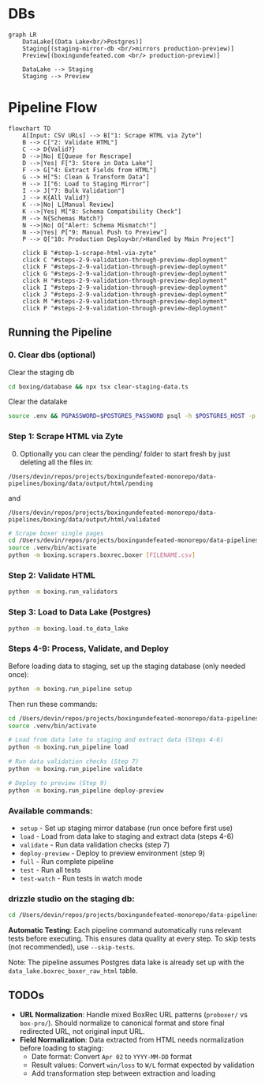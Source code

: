 # DBs

```mermaid
graph LR
    DataLake[(Data Lake<br/>Postgres)] 
    Staging[(staging-mirror-db <br/>mirrors production-preview)]
    Preview[(boxingundefeated.com <br/> production-preview)]
    
    DataLake --> Staging
    Staging --> Preview
```

# Pipeline Flow

```mermaid
flowchart TD
    A[Input: CSV URLs] --> B["1: Scrape HTML via Zyte"]
    B --> C["2: Validate HTML"]
    C --> D{Valid?}
    D -->|No| E[Queue for Rescrape]
    D -->|Yes| F["3: Store in Data Lake"]
    F --> G["4: Extract Fields from HTML"]
    G --> H["5: Clean & Transform Data"]
    H --> I["6: Load to Staging Mirror"]
    I --> J["7: Bulk Validation"]
    J --> K{All Valid?}
    K -->|No| L[Manual Review]
    K -->|Yes| M["8: Schema Compatibility Check"]
    M --> N{Schemas Match?}
    N -->|No| O["Alert: Schema Mismatch!"]
    N -->|Yes| P["9: Manual Push to Preview"]
    P --> Q["10: Production Deploy<br/>Handled by Main Project"]
    
    click B "#step-1-scrape-html-via-zyte"
    click C "#steps-2-9-validation-through-preview-deployment"
    click F "#steps-2-9-validation-through-preview-deployment"
    click G "#steps-2-9-validation-through-preview-deployment"
    click H "#steps-2-9-validation-through-preview-deployment"
    click I "#steps-2-9-validation-through-preview-deployment"
    click J "#steps-2-9-validation-through-preview-deployment"
    click M "#steps-2-9-validation-through-preview-deployment"
    click P "#steps-2-9-validation-through-preview-deployment"
```

## Running the Pipeline

### 0. Clear dbs (optional)

Clear the staging db

```bash
cd boxing/database && npx tsx clear-staging-data.ts
```

Clear the datalake
```bash
source .env && PGPASSWORD=$POSTGRES_PASSWORD psql -h $POSTGRES_HOST -p $POSTGRES_PORT -U $POSTGRES_USER -d $POSTGRES_DEFAULT_DB -c "DELETE FROM data_lake.boxrec_boxer_raw_html;"
```

### Step 1: Scrape HTML via Zyte

0. Optionally you can clear the pending/ folder to start fresh by just deleting all the files in:
```
/Users/devin/repos/projects/boxingundefeated-monorepo/data-pipelines/boxing/data/output/html/pending
``` 

and 

```
/Users/devin/repos/projects/boxingundefeated-monorepo/data-pipelines/boxing/data/output/html/validated
```
   
```bash
# Scrape boxer single pages
cd /Users/devin/repos/projects/boxingundefeated-monorepo/data-pipelines
source .venv/bin/activate
python -m boxing.scrapers.boxrec.boxer [FILENAME.csv]
```

### Step 2: Validate HTML
```bash
python -m boxing.run_validators
```

### Step 3: Load to Data Lake (Postgres)
```bash
python -m boxing.load.to_data_lake
```

### Steps 4-9: Process, Validate, and Deploy

Before loading data to staging, set up the staging database (only needed once):
```bash
python -m boxing.run_pipeline setup
```

Then run these commands:
```bash
cd /Users/devin/repos/projects/boxingundefeated-monorepo/data-pipelines
source .venv/bin/activate

# Load from data lake to staging and extract data (Steps 4-6)
python -m boxing.run_pipeline load

# Run data validation checks (Step 7)
python -m boxing.run_pipeline validate

# Deploy to preview (Step 9)
python -m boxing.run_pipeline deploy-preview
```

### Available commands:
- `setup` - Set up staging mirror database (run once before first use)
- `load` - Load from data lake to staging and extract data (steps 4-6) 
- `validate` - Run data validation checks (step 7)
- `deploy-preview` - Deploy to preview environment (step 9)
- `full` - Run complete pipeline
- `test` - Run all tests
- `test-watch` - Run tests in watch mode


### drizzle studio on the staging db:

```bash
cd /Users/devin/repos/projects/boxingundefeated-monorepo/data-pipelines/boxing/database/drizzle && npx drizzle-kit studio --config=drizzle.config.local.ts
```

**Automatic Testing**: Each pipeline command automatically runs relevant tests before executing. This ensures data quality at every step. To skip tests (not recommended), use `--skip-tests`.

Note: The pipeline assumes Postgres data lake is already set up with the `data_lake.boxrec_boxer_raw_html` table.

## TODOs

- **URL Normalization**: Handle mixed BoxRec URL patterns (`proboxer/` vs `box-pro/`). Should normalize to canonical format and store final redirected URL, not original input URL.
- **Field Normalization**: Data extracted from HTML needs normalization before loading to staging:
  - Date format: Convert `Apr 02` to `YYYY-MM-DD` format
  - Result values: Convert `win/loss` to `W/L` format expected by validation
  - Add transformation step between extraction and loading
